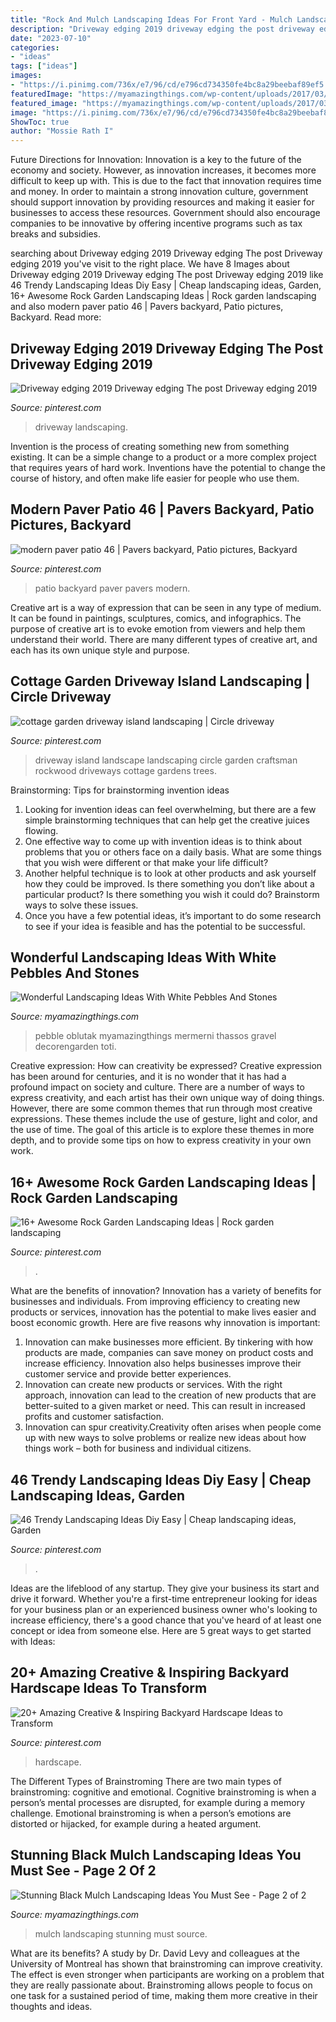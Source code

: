 ```yaml
---
title: "Rock And Mulch Landscaping Ideas For Front Yard - Mulch Landscaping Stunning Must Source"
description: "Driveway edging 2019 driveway edging the post driveway edging 2019"
date: "2023-07-10"
categories:
- "ideas"
tags: ["ideas"]
images:
- "https://i.pinimg.com/736x/e7/96/cd/e796cd734350fe4bc8a29beebaf89ef5.jpg"
featuredImage: "https://myamazingthings.com/wp-content/uploads/2017/03/white-pebbles.jpg"
featured_image: "https://myamazingthings.com/wp-content/uploads/2017/03/white-pebbles.jpg"
image: "https://i.pinimg.com/736x/e7/96/cd/e796cd734350fe4bc8a29beebaf89ef5.jpg"
ShowToc: true
author: "Mossie Rath I"
---
```



Future Directions for Innovation:
Innovation is a key to the future of the economy and society. However, as innovation increases, it becomes more difficult to keep up with. This is due to the fact that innovation requires time and money. In order to maintain a strong innovation culture, government should support innovation by providing resources and making it easier for businesses to access these resources. Government should also encourage companies to be innovative by offering incentive programs such as tax breaks and subsidies.

	

		
searching about Driveway edging 2019 Driveway edging The post Driveway edging 2019 you've visit to the right place. We have 8 Images about Driveway edging 2019 Driveway edging The post Driveway edging 2019 like 46 Trendy Landscaping Ideas Diy Easy | Cheap landscaping ideas, Garden, 16+ Awesome Rock Garden Landscaping Ideas | Rock garden landscaping and also modern paver patio 46 | Pavers backyard, Patio pictures, Backyard. Read more:
		
    
## Driveway Edging 2019 Driveway Edging The Post Driveway Edging 2019

<img loading=lazy src="https://i.pinimg.com/736x/8f/3d/d4/8f3dd44a6877dd7487d6446b3f119ccf.jpg" onerror="this.onerror=null;this.src='https://tse1.mm.bing.net/th?id=OIP.OrgUtrJQIej6aeN3pvQa2gHaJ4&amp;pid=15.1';" alt="Driveway edging 2019 Driveway edging The post Driveway edging 2019">

_Source: pinterest.com_

>driveway landscaping. 

	

Invention is the process of creating something new from something existing. It can be a simple change to a product or a more complex project that requires years of hard work. Inventions have the potential to change the course of history, and often make life easier for people who use them.

    
## Modern Paver Patio 46 | Pavers Backyard, Patio Pictures, Backyard

<img loading=lazy src="https://i.pinimg.com/736x/fd/a8/43/fda8435d62f634e87bc181152bb79724.jpg" onerror="this.onerror=null;this.src='https://tse1.mm.bing.net/th?id=OIP.GgVBgM2MnAlW8nob684WpgHaLD&amp;pid=15.1';" alt="modern paver patio 46 | Pavers backyard, Patio pictures, Backyard">

_Source: pinterest.com_

>patio backyard paver pavers modern. 

	

Creative art is a way of expression that can be seen in any type of medium. It can be found in paintings, sculptures, comics, and infographics. The purpose of creative art is to evoke emotion from viewers and help them understand their world. There are many different types of creative art, and each has its own unique style and purpose.

    
## Cottage Garden Driveway Island Landscaping | Circle Driveway

<img loading=lazy src="https://i.pinimg.com/736x/b1/f9/0c/b1f90c2f8e32198a2b0c120962f3fb14--cottage-gardens-driveways.jpg" onerror="this.onerror=null;this.src='https://tse2.mm.bing.net/th?id=OIP.hsVqKG820whq6ZTgIjA0VwHaE8&amp;pid=15.1';" alt="cottage garden driveway island landscaping | Circle driveway">

_Source: pinterest.com_

>driveway island landscape landscaping circle garden craftsman rockwood driveways cottage gardens trees. 

	

Brainstorming: Tips for brainstorming invention ideas
1. Looking for invention ideas can feel overwhelming, but there are a few simple brainstorming techniques that can help get the creative juices flowing.
2. One effective way to come up with invention ideas is to think about problems that you or others face on a daily basis. What are some things that you wish were different or that make your life difficult?
3. Another helpful technique is to look at other products and ask yourself how they could be improved. Is there something you don’t like about a particular product? Is there something you wish it could do? Brainstorm ways to solve these issues.
4. Once you have a few potential ideas, it’s important to do some research to see if your idea is feasible and has the potential to be successful.

    
## Wonderful Landscaping Ideas With White Pebbles And Stones

<img loading=lazy src="https://myamazingthings.com/wp-content/uploads/2017/03/white-pebbles.jpg" onerror="this.onerror=null;this.src='https://tse2.mm.bing.net/th?id=OIP.FMIMilDIq3-R2XLGSSJYcwHaD3&amp;pid=15.1';" alt="Wonderful Landscaping Ideas With White Pebbles And Stones">

_Source: myamazingthings.com_

>pebble oblutak myamazingthings mermerni thassos gravel decorengarden toti. 

	

Creative expression: How can creativity be expressed?
Creative expression has been around for centuries, and it is no wonder that it has had a profound impact on society and culture. There are a number of ways to express creativity, and each artist has their own unique way of doing things. However, there are some common themes that run through most creative expressions. These themes include the use of gesture, light and color, and the use of time. The goal of this article is to explore these themes in more depth, and to provide some tips on how to express creativity in your own work.

    
## 16+ Awesome Rock Garden Landscaping Ideas | Rock Garden Landscaping

<img loading=lazy src="https://i.pinimg.com/736x/e7/96/cd/e796cd734350fe4bc8a29beebaf89ef5.jpg" onerror="this.onerror=null;this.src='https://tse3.mm.bing.net/th?id=OIP.SOeYj-sdMyFBvE53KZrB4QHaJ4&amp;pid=15.1';" alt="16+ Awesome Rock Garden Landscaping Ideas | Rock garden landscaping">

_Source: pinterest.com_

>. 

	

What are the benefits of innovation?
Innovation has a variety of benefits for businesses and individuals. From improving efficiency to creating new products or services, innovation has the potential to make lives easier and boost economic growth. Here are five reasons why innovation is important: 
1. Innovation can make businesses more efficient. By tinkering with how products are made, companies can save money on product costs and increase efficiency. Innovation also helps businesses improve their customer service and provide better experiences. 
2. Innovation can create new products or services. With the right approach, innovation can lead to the creation of new products that are better-suited to a given market or need. This can result in increased profits and customer satisfaction. 
3. Innovation can spur creativity.Creativity often arises when people come up with new ways to solve problems or realize new ideas about how things work – both for business and individual citizens.

    
## 46 Trendy Landscaping Ideas Diy Easy | Cheap Landscaping Ideas, Garden

<img loading=lazy src="https://i.pinimg.com/736x/06/2f/ae/062fae96b4108cdeebd36eac280caba4.jpg" onerror="this.onerror=null;this.src='https://tse4.mm.bing.net/th?id=OIP.-4hJYhOVFSUf8njDsCSIoQAAAA&amp;pid=15.1';" alt="46 Trendy Landscaping Ideas Diy Easy | Cheap landscaping ideas, Garden">

_Source: pinterest.com_

>. 

	

Ideas are the lifeblood of any startup. They give your business its start and drive it forward. Whether you're a first-time entrepreneur looking for ideas for your business plan or an experienced business owner who's looking to increase efficiency, there's a good chance that you've heard of at least one concept or idea from someone else. Here are 5 great ways to get started with Ideas:

    
## 20+ Amazing Creative &amp; Inspiring Backyard Hardscape Ideas To Transform

<img loading=lazy src="https://i.pinimg.com/736x/1a/10/6d/1a106dd204a62d647f5e2bf9008be3cb.jpg" onerror="this.onerror=null;this.src='https://tse1.mm.bing.net/th?id=OIP.WNZqVTrFPqB5AbYeLjH4CQHaKT&amp;pid=15.1';" alt="20+ Amazing Creative &amp; Inspiring Backyard Hardscape Ideas to Transform">

_Source: pinterest.com_

>hardscape. 

	

The Different Types of Brainstroming
There are two main types of brainstroming: cognitive and emotional. Cognitive brainstroming is when a person’s mental processes are disrupted, for example during a memory challenge. Emotional brainstroming is when a person’s emotions are distorted or hijacked, for example during a heated argument.

    
## Stunning Black Mulch Landscaping Ideas You Must See - Page 2 Of 2

<img loading=lazy src="http://myamazingthings.com/wp-content/uploads/2017/05/black-mulch.jpg" onerror="this.onerror=null;this.src='https://tse2.mm.bing.net/th?id=OIP.iSVExEKaTxogXafVStve9wHaJ4&amp;pid=15.1';" alt="Stunning Black Mulch Landscaping Ideas You Must See - Page 2 of 2">

_Source: myamazingthings.com_

>mulch landscaping stunning must source. 

	

What are its benefits?
A study by Dr. David Levy and colleagues at the University of Montreal has shown that brainstroming can improve creativity. The effect is even stronger when participants are working on a problem that they are really passionate about. Brainstroming allows people to focus on one task for a sustained period of time, making them more creative in their thoughts and ideas.

